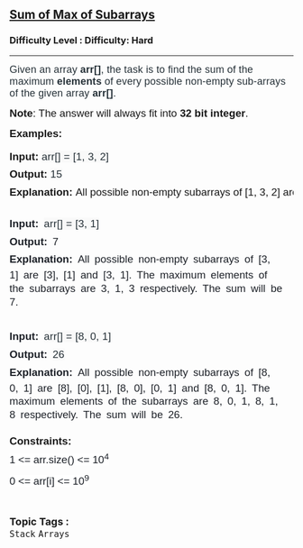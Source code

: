 <h2><a href="https://www.geeksforgeeks.org/problems/sum-of-max-of-subarrays/1?itm_source=geeksforgeeks&itm_medium=article&itm_campaign=practice_card">Sum of Max of Subarrays</a></h2><h3>Difficulty Level : Difficulty: Hard</h3><hr><div class="problems_problem_content__Xm_eO"><p><span style="font-family: arial, helvetica, sans-serif;"><span style="color: #273239; font-size: 18px; letter-spacing: 0.162px; box-sizing: border-box; margin: 0px; padding: 0px; border: 0px; vertical-align: baseline;">Given an array&nbsp;</span><strong style="color: #273239; font-size: 18px; letter-spacing: 0.162px; box-sizing: border-box; margin: 0px; padding: 0px; border: 0px; vertical-align: baseline;">arr[]</strong><span style="color: #273239; font-size: 18px; letter-spacing: 0.162px; box-sizing: border-box; margin: 0px; padding: 0px; border: 0px; vertical-align: baseline;">, the task is to find the sum of the maximum <strong>elements</strong> of every possible non-empty sub-arrays of the given array <strong>arr[]</strong>.</span></span></p>
<p><span style="font-size: 14pt; font-family: arial, helvetica, sans-serif;"><strong>Note</strong>: The answer will always fit into <strong>32 bit integer</strong>.</span></p>
<p><span style="font-size: 14pt; font-family: arial, helvetica, sans-serif;"><strong>Examples:</strong></span></p>
<pre><span style="font-family: arial, helvetica, sans-serif;"><span style="box-sizing: border-box; line-height: 1.7em; font-size: 14pt; color: var(--text-color) !important; background-color: unset !important;"><span style="box-sizing: border-box; font-weight: bolder; line-height: 1.7em; color: var(--text-color) !important; background-color: unset !important;">Input: </span><span style="color: #273239; letter-spacing: 0.162px; word-spacing: 0px; white-space-collapse: preserve; background-color: #f9f9f9;">arr[] = [1, 3, 2]<br></span></span><span style="box-sizing: border-box; line-height: 1.7em; font-size: 14pt; color: var(--text-color) !important; background-color: unset !important;"><span style="box-sizing: border-box; font-weight: bolder; line-height: 1.7em; color: var(--text-color) !important; background-color: unset !important;">Output: </span><span style="color: #273239; letter-spacing: 0.162px; word-spacing: 0px; white-space-collapse: preserve; background-color: #f9f9f9;">15<br></span></span><span style="font-size: 14pt;"><span style="box-sizing: border-box; line-height: 1.7em; color: var(--text-color) !important; background-color: unset !important;"><span style="box-sizing: border-box; font-weight: bolder; line-height: 1.7em; color: var(--text-color) !important; background-color: unset !important;">Explanation: </span></span>All possible non-empty subarrays of [1, 3, 2] are [1], [3], [2], [1, 3], [3, 2] and [1, 3, 2]. The maximum elements of the subarrays are 1, 3, 2, 3, 3, 3 respectively. The sum will be 15.</span></span></pre>
<pre style="box-sizing: border-box; line-height: 1.7em; color: #1e2229; padding-top: 10px; padding-right: 10px; padding-bottom: 10px; border: 1px solid var(--card-border); border-radius: 4px; white-space: break-spaces; word-spacing: 4px; font-family: var(--gfg-font-primary) !important;"><span style="font-size: 14pt; font-family: arial, helvetica, sans-serif;"><span style="box-sizing: border-box; line-height: 1.7em; color: var(--text-color) !important; background-color: unset !important;"><span style="box-sizing: border-box; font-weight: bolder; line-height: 1.7em; color: var(--text-color) !important; background-color: unset !important;">Input: </span><span style="color: #273239; letter-spacing: 0.162px; word-spacing: 0px; white-space-collapse: preserve; background-color: #f9f9f9;">arr[] = [3, 1]<br></span><span style="box-sizing: border-box; font-weight: bolder; line-height: 1.7em; color: var(--text-color) !important; background-color: unset !important;">Output: </span>7<br><span style="box-sizing: border-box; font-weight: bolder; line-height: 1.7em; color: var(--text-color) !important; background-color: unset !important;">Explanation: </span></span>All possible non-empty subarrays of [3, 1] are [3], [1] and [3, 1]. The maximum elements of the subarrays are 3, 1, 3 respectively. The sum will be 7.</span></pre>
<pre style="box-sizing: border-box; line-height: 1.7em; color: #1e2229; padding-top: 10px; padding-right: 10px; padding-bottom: 10px; border: 1px solid var(--card-border); border-radius: 4px; white-space: break-spaces; word-spacing: 4px; font-family: var(--gfg-font-primary) !important;"><span style="font-size: 14pt; font-family: arial, helvetica, sans-serif;"><span style="box-sizing: border-box; line-height: 1.7em; color: var(--text-color) !important; background-color: unset !important;"><span style="box-sizing: border-box; font-weight: bolder; line-height: 1.7em; color: var(--text-color) !important; background-color: unset !important;">Input: </span><span style="color: #273239; letter-spacing: 0.162px; word-spacing: 0px; white-space-collapse: preserve; background-color: #f9f9f9;">arr[] = [8, 0, 1]</span>
<span style="box-sizing: border-box; font-weight: bolder; line-height: 1.7em; color: var(--text-color) !important; background-color: unset !important;">Output: </span><span style="color: #273239; letter-spacing: 0.162px; word-spacing: 0px; white-space-collapse: preserve; background-color: #f9f9f9;">26</span><span style="box-sizing: border-box; font-weight: bolder; line-height: 1.7em; color: var(--text-color) !important; background-color: unset !important;">
Explanation: </span></span>All possible non-empty subarrays of [8, 0, 1] are [8], [0], [1], [8, 0], [0, 1] and [8, 0, 1]. The maximum elements of the subarrays are 8, 0, 1, 8, 1, 8 respectively. The sum will be 26.</span></pre>
<p><span style="font-family: arial, helvetica, sans-serif;"><strong><span style="font-size: 14pt;">Constraints:<br></span></strong></span><span style="font-family: arial, helvetica, sans-serif;"><span style="box-sizing: border-box; line-height: 1.7em; font-size: 14pt; color: #1e2229; background-color: #ffffff;">1 &lt;= arr.size() &lt;= 10<sup>4<br></sup>0 &lt;= arr[i] &lt;= 10<sup>9</sup></span></span></p></div><br><p><span style=font-size:18px><strong>Topic Tags : </strong><br><code>Stack</code>&nbsp;<code>Arrays</code>&nbsp;